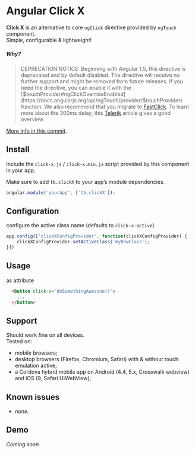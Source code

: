 Angular Click X
===============

**Click X** is an alternative to core ``ngClick`` directive provided by ``ngTouch`` component.  
Simple, configurable & lightweight!

##### _Why?_
> DEPRECATION NOTICE: Beginning with Angular 1.5, this directive is deprecated and by default disabled. The directive will receive no further support and might be removed from future releases. If you need the directive, you can enable it with the [$touchProvider#ngClickOverrideEnabled](https://docs.angularjs.org/api/ngTouch/provider/$touchProvider) function. We also recommend that you migrate to [FastClick](https://github.com/ftlabs/fastclick). To learn more about the 300ms delay, this [Telerik](http://developer.telerik.com/featured/300-ms-click-delay-ios-8/) article gives a good overview. 


[More info in this commit](https://github.com/angular/angular.js/commit/0dfc1dfebf26af7f951f301c4e3848ac46f05d7f).

Install
----

Include the `click-x.js` / `click-x.min.js` script provided by this component in your app.

Make sure to add `tb.clickX` to your app’s module dependencies.

```js
angular.module('yourApp', ['tb.clickX']);
````

Configuration
-------

configure the active class name (defaults to ``click-x-active``)

```js
app.config(['clickXConfigProvider', function(clickXConfigProvider) {
	clickXConfigProvider.setActiveClass('myNewClass');
}])
```
Usage
---


as attribute
```html
  <button click-x="doSomethingAwesone()">
  	...
  </button>
```

Support
----

Should work fine on all devices.  
Tested on:
- mobile browsers;
- desktop browsers (Firefox, Chromium, Safari) with & without touch emulation active;
- a Cordova hybrid mobile app on Android (4.4, 5.x, Crosswalk webview) and iOS (9, Safari UIWebView);


Known issues
-------

* _none._

Demo
--

*Coming soon*
